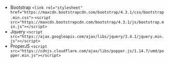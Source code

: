 - Bootstrap
  `<link rel="stylesheet" href="https://maxcdn.bootstrapcdn.com/bootstrap/4.3.1/css/bootstrap.min.css">`
  `<script src="https://maxcdn.bootstrapcdn.com/bootstrap/4.3.1/js/bootstrap.min.js"></script>`
- Jquery
  `<script src="https://ajax.googleapis.com/ajax/libs/jquery/3.4.1/jquery.min.js"></script>`
- ProperJS
  `<script src="https://cdnjs.cloudflare.com/ajax/libs/popper.js/1.14.7/umd/popper.min.js"></script>`
